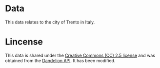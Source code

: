 # Data
This data relates to the city of Trento in Italy.
# Lincense
This data is shared under the [Creative Commons (CC) 2.5 license](https://creativecommons.org/licenses/by/2.5/) and was obtained from the [Dandelion API](https://dandelion.eu/datamine/open-big-data/). It has been modified. 
